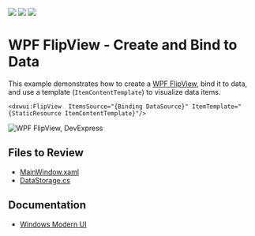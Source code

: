 <!-- default badges list -->
![](https://img.shields.io/endpoint?url=https://codecentral.devexpress.com/api/v1/VersionRange/128659385/22.2.2%2B)
[![](https://img.shields.io/badge/Open_in_DevExpress_Support_Center-FF7200?style=flat-square&logo=DevExpress&logoColor=white)](https://supportcenter.devexpress.com/ticket/details/E4649)
[![](https://img.shields.io/badge/📖_How_to_use_DevExpress_Examples-e9f6fc?style=flat-square)](https://docs.devexpress.com/GeneralInformation/403183)
<!-- default badges end -->

# WPF FlipView - Create and Bind to Data

This example demonstrates how to create a [WPF FlipView](https://docs.devexpress.com/WPF/15021/controls-and-libraries/windows-modern-ui/content-containers/flip-view), bind it to data, and use a template (`ItemContentTemplate`) to visualize data items.

```xaml
<dxwui:FlipView  ItemsSource="{Binding DataSource}" ItemTemplate="{StaticResource ItemContentTemplate}"/>
```

![WPF FlipView, DevExpress](https://raw.githubusercontent.com/DevExpress-Examples/wpf-flipview-create-bind-to-data/22.2.2%2B/i/wpf-flipview-devexpress.png)


## Files to Review

* [MainWindow.xaml](./CS/FlipViewSample/MainWindow.xaml)
* [DataStorage.cs](./CS/FlipViewSample/DataStorage.cs)


## Documentation

* [Windows Modern UI](https://docs.devexpress.com/WPF/15018/controls-and-libraries/windows-modern-ui)
